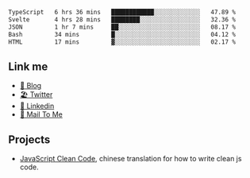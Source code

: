 <!--START_SECTION:waka-->

```txt
TypeScript   6 hrs 36 mins   ████████████░░░░░░░░░░░░░   47.89 %
Svelte       4 hrs 28 mins   ████████░░░░░░░░░░░░░░░░░   32.36 %
JSON         1 hr 7 mins     ██░░░░░░░░░░░░░░░░░░░░░░░   08.17 %
Bash         34 mins         █░░░░░░░░░░░░░░░░░░░░░░░░   04.12 %
HTML         17 mins         ▓░░░░░░░░░░░░░░░░░░░░░░░░   02.17 %
```

<!--END_SECTION:waka-->

## Link me

- [📕 Blog](https://chris-yu.vercel.app/)
- [🏖️ Twitter](https://twitter.com/yuetong3yu)
- [🧳 Linkedin](https://www.linkedin.com/in/yuetong3yu)
- [📧 Mail To Me](mailto:yuetong3yu@gmail.com)


## Projects 

- [JavaScript Clean Code](https://js-clean-code-cn.vercel.app/), chinese translation for how to write clean js code.
